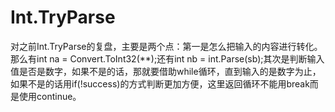 # Int.TryParse
对之前Int.TryParse的复盘，主要是两个点：第一是怎么把输入的内容进行转化。那么有int na = Convert.ToInt32(**);还有int nb = int.Parse(sb);其次是判断输入值是否是数字，如果不是的话，那就要借助while循环，直到输入的是数字为止，如果不是的话用if(!success)的方式判断更加方便，这里返回循环不能用break而是使用continue。

